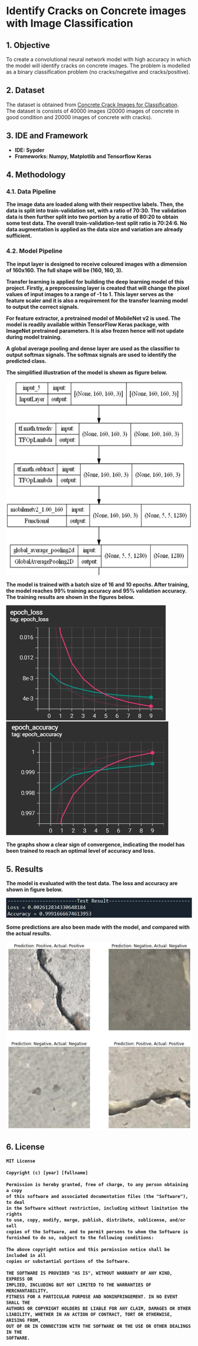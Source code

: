 # Identify Cracks on Concrete images with Image Classification

## 1. Objective
To create a convolutional neural network model with high accuracy in which the model will identify cracks on concrete images. The problem is modelled as a binary classification problem (no cracks/negative and cracks/positive). 

## 2. Dataset
The dataset is obtained from [Concrete Crack Images for Classification](https://data.mendeley.com/datasets/5y9wdsg2zt/2). <br />
The dataset is consists of 40000 images (20000 images of concrete in good condition and 20000 images of concrete with cracks).  

## 3. IDE and Framework
- <b>IDE<b>: Sypder
- <b>Frameworks<b>: Numpy, Matplotlib and Tensorflow Keras

## 4. Methodology

### 4.1. Data Pipeline
The image data are loaded along with their respective labels. Then, the data is split into train-validation set, with a ratio of 70:30. The validation data is then further split into two portion by a ratio of 80:20 to obtain some test data. The overall train-validation-test split ratio is 70:24:6. No data augmentation is applied as the data size and variation are already sufficient.

### 4.2. Model Pipeline
The input layer is designed to receive coloured images with a dimension of 160x160. The full shape will be (160, 160, 3).

Transfer learning is applied for building the deep learning model of this project. Firstly, a preprocessing layer is created that will change the pixel values of input images to a range of -1 to 1. This layer serves as the feature scaler and it is also a requirement for the transfer learning model to output the correct signals.

For feature extractor, a pretrained model of MobileNet v2 is used. The model is readily available within TensorFlow Keras package, with ImageNet pretrained parameters. It is also frozen hence will not update during model training.

A global average pooling and dense layer are used as the classifier to output softmax signals. The softmax signals are used to identify the predicted class.

The simplified illustration of the model is shown as figure below.

![Model](images/model.jpg)

The model is trained with a batch size of 16 and 10 epochs. After training, the model reaches 99% training accuracy and 95% validation accuracy. The training results are shown in the figures below.

![Loss](images/lossGraph.jpg) ![Accuracy](images/accuracyGraph.jpg)

The graphs show a clear sign of convergence, indicating the model has been trained to reach an optimal level of accuracy and loss.

## 5. Results
The model is evaluated with the test data. The loss and accuracy are shown in figure below.

![Test Result](images/test_result.jpg)

Some predictions are also been made with the model, and compared with the actual results.

![Result](images/result.jpg)


## 6. License
```
MIT License

Copyright (c) [year] [fullname]

Permission is hereby granted, free of charge, to any person obtaining a copy
of this software and associated documentation files (the "Software"), to deal
in the Software without restriction, including without limitation the rights
to use, copy, modify, merge, publish, distribute, sublicense, and/or sell
copies of the Software, and to permit persons to whom the Software is
furnished to do so, subject to the following conditions:

The above copyright notice and this permission notice shall be included in all
copies or substantial portions of the Software.

THE SOFTWARE IS PROVIDED "AS IS", WITHOUT WARRANTY OF ANY KIND, EXPRESS OR
IMPLIED, INCLUDING BUT NOT LIMITED TO THE WARRANTIES OF MERCHANTABILITY,
FITNESS FOR A PARTICULAR PURPOSE AND NONINFRINGEMENT. IN NO EVENT SHALL THE
AUTHORS OR COPYRIGHT HOLDERS BE LIABLE FOR ANY CLAIM, DAMAGES OR OTHER
LIABILITY, WHETHER IN AN ACTION OF CONTRACT, TORT OR OTHERWISE, ARISING FROM,
OUT OF OR IN CONNECTION WITH THE SOFTWARE OR THE USE OR OTHER DEALINGS IN THE
SOFTWARE.
```
